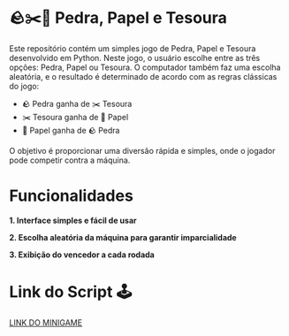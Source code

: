 # 🪨✂️📄 Pedra, Papel e Tesoura
Este repositório contém um simples jogo de Pedra, Papel e Tesoura desenvolvido em Python. Neste jogo, o usuário escolhe entre as três opções: Pedra, Papel ou Tesoura. O computador também faz uma escolha aleatória, e o resultado é determinado de acordo com as regras clássicas do jogo:

+ 🪨 Pedra ganha de ✂️ Tesoura
+ ✂️ Tesoura ganha de 📄 Papel
+ 📄 Papel ganha de 🪨 Pedra

O objetivo é proporcionar uma diversão rápida e simples, onde o jogador pode competir contra a máquina.

#  Funcionalidades
**1. Interface simples e fácil de usar**

**2. Escolha aleatória da máquina para garantir imparcialidade**

**3. Exibição do vencedor a cada rodada**

# Link do Script 🕹️
[LINK DO MINIGAME](https://github.com/tomaziu/pedra-papel-tesoura/blob/main/pedra_papel_tesoura.py)
